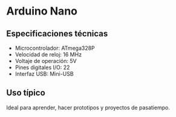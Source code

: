 # Arduino Nano

## Especificaciones técnicas

- Microcontrolador: ATmega328P
- Velocidad de reloj: 16 MHz
- Voltaje de operación: 5V
- Pines digitales I/O: 22
- Interfaz USB: Mini-USB

## Uso típico

Ideal para aprender, hacer prototipos y proyectos de pasatiempo.
